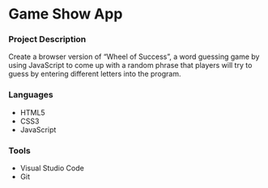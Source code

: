 # Game Show App

### Project Description

<p>Create a browser version of “Wheel of Success”, a word guessing game by using JavaScript to come up with a random phrase that players will try to guess by entering different letters into the program.</p>

### Languages

* HTML5
* CSS3
* JavaScript

### Tools

* Visual Studio Code
* Git

